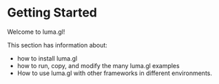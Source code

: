# Getting Started

Welcome to luma.gl!

This section has information about:

* how to install luma.gl
* how to run, copy, and modify the many luma.gl examples
* How to use luma.gl with other frameworks in different environments.
